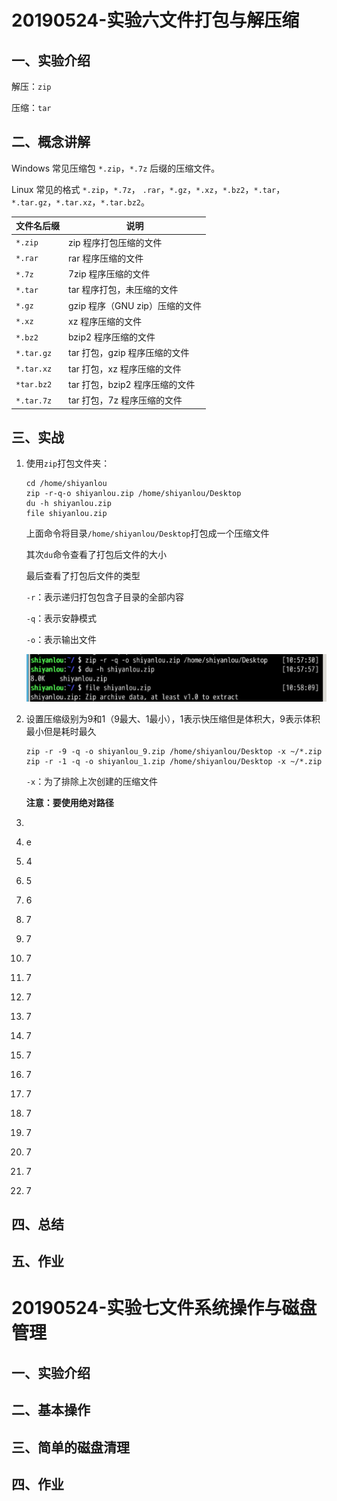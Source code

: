 # 20190524-实验六文件打包与解压缩

## 一、实验介绍

解压：`zip`

压缩：`tar`

## 二、概念讲解

 Windows 常见压缩包 `*.zip`，`*.7z` 后缀的压缩文件。

 Linux 常见的格式 `*.zip`，`*.7z`， `.rar`，`*.gz`，`*.xz`，`*.bz2`，`*.tar`，`*.tar.gz`，`*.tar.xz`，`*.tar.bz2`。

| 文件名后缀 | 说明                           |
| ---------- | ------------------------------ |
| `*.zip`    | zip 程序打包压缩的文件         |
| `*.rar`    | rar 程序压缩的文件             |
| `*.7z`     | 7zip 程序压缩的文件            |
| `*.tar`    | tar 程序打包，未压缩的文件     |
| `*.gz`     | gzip 程序（GNU zip）压缩的文件 |
| `*.xz`     | xz 程序压缩的文件              |
| `*.bz2`    | bzip2 程序压缩的文件           |
| `*.tar.gz` | tar 打包，gzip 程序压缩的文件  |
| `*.tar.xz` | tar 打包，xz 程序压缩的文件    |
| `*tar.bz2` | tar 打包，bzip2 程序压缩的文件 |
| `*.tar.7z` | tar 打包，7z 程序压缩的文件    |



## 三、实战

1. 使用`zip`打包文件夹：

   ```
   cd /home/shiyanlou
   zip -r-q-o shiyanlou.zip /home/shiyanlou/Desktop
   du -h shiyanlou.zip
   file shiyanlou.zip
   ```

   上面命令将目录`/home/shiyanlou/Desktop`打包成一个压缩文件

   其次`du`命令查看了打包后文件的大小

   最后查看了打包后文件的类型

   `-r`：表示递归打包包含子目录的全部内容

   `-q`：表示安静模式

   `-o`：表示输出文件

   ![](https://raw.githubusercontent.com/Feeling925/Homework/master/pictures/20190524/20190524_1.png)

2. 设置压缩级别为9和1（9最大、1最小），1表示快压缩但是体积大，9表示体积最小但是耗时最久

   ```
   zip -r -9 -q -o shiyanlou_9.zip /home/shiyanlou/Desktop -x ~/*.zip
   zip -r -1 -q -o shiyanlou_1.zip /home/shiyanlou/Desktop -x ~/*.zip
   ```

   `-x`：为了排除上次创建的压缩文件

   **注意：要使用绝对路径**

3. 

4. e

5. 4

6. 5

7. 6

8. 7

9. 7

10. 7

11. 7

12. 7

13. 7

14. 7

15. 7

16. 7

17. 7

18. 7

19. 7

20. 7

21. 7

22. 7

## 四、总结

## 五、作业

# 20190524-实验七文件系统操作与磁盘管理

## 一、实验介绍

## 二、基本操作

## 三、简单的磁盘清理

## 四、作业

